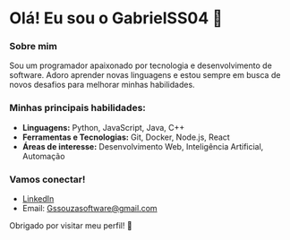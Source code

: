 # Olá! Eu sou o GabrielSS04 👋

### Sobre mim
Sou um programador apaixonado por tecnologia e desenvolvimento de software. Adoro aprender novas linguagens e estou sempre em busca de novos desafios para melhorar minhas habilidades.

### Minhas principais habilidades:
- **Linguagens:** Python, JavaScript, Java, C++
- **Ferramentas e Tecnologias:** Git, Docker, Node.js, React
- **Áreas de interesse:** Desenvolvimento Web, Inteligência Artificial, Automação

### Vamos conectar!
- [LinkedIn]([https://www.linkedin.com/in/seu-perfil](https://www.linkedin.com/in/gabrielss04/))
- Email: Gssouzasoftware@gmail.com

Obrigado por visitar meu perfil! 🚀
